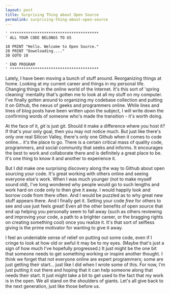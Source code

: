 ```yaml
---
layout: post
title: Surprising Thing about Open Source
permalink: surprising-thing-about-open-source
---
```


    ' ***************************************
    ' ALL YOUR CODE BELONGS TO US

    10 PRINT "Hello. Welcome to Open Source."
    20 PRINT "Downloading...."
    30 GOTO 10

    ' END PROGRAM
    ' ***************************************


Lately, I have been moving a bunch of stuff around. Reorganizing things at home. Looking at my current career and things in my personal life. Changing things in the online world of the Internet. It's this sort of 'spring cleaning' mentality that's gotten me to look at all my stuff on my computer.  I've finally gotten around to organizing my codebase collection and putting it on Github, the nexus of geeks and programmers online. While lines and lines of blog posts have been written upon the subject, I will write down the confirming words of someone who's made the transition - it's worth doing.

At the face of it, *git* is just git. Should it make a difference where you host it? If that's your only goal, then you may not notice much.  But just like there's only one real Silicon Valley, there's only one Github when it comes to code online... it's the place to go.  There is a certain critical mass of quality code, programmers, and social community that seeks and informs. It encourages the best to work and collaborate there and is definitely a great place to be.  It's one thing to know it and another to experience it.

But I did make one surprising discovery along the way to Github about open sourcing your code. It's great working with others online and seeing everyone else's work. When I was much younger (not to make myself sound old), I've long wondered why people would go to such lengths and work hard on code only to then give it away.  I would happily look and borrow code from there often.  And I would be puzzled as to why great new stuff appears there. And I finally get it. Setting your code *free* for others to see and use just feels great! Even all the other benefits of open source that end up helping you personally seem to fall away (such as others reviewing and improving your code, a path to a brighter career, or the bragging rights on creating something cool) once you realize it. It's that sort of selfless giving is the prime motivator for wanting to give it away.

I feel an undeniable sense of relief on putting out some code, even if I cringe to look at how old or awful it may be to my eyes.  (Maybe that's just a sign of how much I've hopefully progressed.) It just might be the one bit that someone needs to get something working or inspire another thought.  I think we forget that not everyone online are expert programmers; some are just getting their start... just like I did when I wrote some of this. For now, I'm just putting it out there and hoping that it can help someone along that needs their start.  It just might take a bit to get used to the fact that my work is in the open.  We all stand on the shoulders of giants.  Let's all give back to the next generation, just like those before us.
